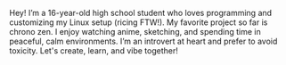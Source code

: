 Hey! I’m a 16-year-old high school student who loves programming and customizing my Linux setup (ricing FTW!). My favorite project so far is chrono zen. I enjoy watching anime, sketching, and spending time in peaceful, calm environments. I’m an introvert at heart and prefer to avoid toxicity. Let's create, learn, and vibe together!
